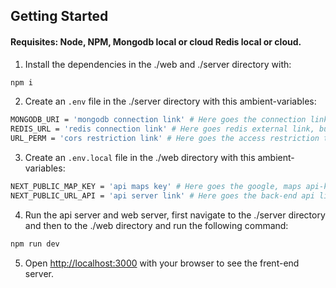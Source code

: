 ## Getting Started

#### Requisites: Node, NPM, Mongodb local or cloud Redis local or cloud.

1. Install the dependencies in the ./web and ./server directory with:
```bash
npm i
```
2. Create an ``.env`` file in the ./server directory with this ambient-variables:
```bash
MONGODB_URI = 'mongodb connection link' # Here goes the connection link with mongodb, can be an external or local connection.
REDIS_URL = 'redis connection link' # Here goes redis external link, but this is optional, if you don't want to use an external connection, you can leave this field empty to use the local redis.
URL_PERM = 'cors restriction link' # Here goes the access restriction to the origin of cors, but this is optional, if you don't want to restrict the cors, you can leave this field empty.
```
3. Create an ``.env.local`` file in the ./web directory with this ambient-variables:
```bash
NEXT_PUBLIC_MAP_KEY = 'api maps key' # Here goes the google, maps api-key, but this is optional, you can leave this field empty.
NEXT_PUBLIC_URL_API = 'api server link' # Here goes the back-end api link, default is http://localhost:8080, if you change default port or use web deployment port, you change this.
```
4. Run the api server and web server, first navigate to the ./server directory and then to the ./web directory and run the following command:
```bash
npm run dev
```
5. Open [http://localhost:3000](http://localhost:3000) with your browser to see the frent-end server.
